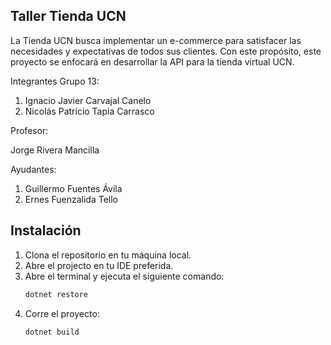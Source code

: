 ## Taller Tienda UCN 
  La Tienda UCN busca implementar un e-commerce para satisfacer las necesidades y expectativas de todos sus clientes. Con este propósito, este proyecto se enfocará en desarrollar la API para la tienda virtual UCN.
  
Integrantes Grupo 13:
  1. Ignacio Javier Carvajal Canelo
  2. Nicolás Patricio Tapia Carrasco

Profesor: 

  Jorge Rivera Mancilla
    
Ayudantes: 

  1. Guillermo Fuentes Ávila
  2. Ernes Fuenzalida Tello
    
## Instalación
1. Clona el repositorio en tu máquina local.
2. Abre el projecto en tu IDE preferida.
3. Abre el terminal y ejecuta el siguiente comando:
   ```sh
   dotnet restore
   ```
4. Corre el proyecto:
   ```sh
   dotnet build
   ```
